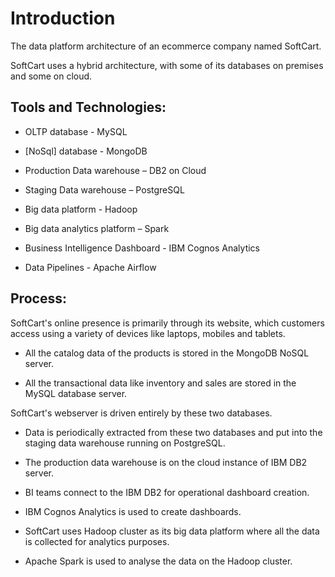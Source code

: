 # Introduction

The data platform architecture of an ecommerce company named SoftCart.

SoftCart uses a hybrid architecture, with some of its databases on premises and some on cloud.

## Tools and Technologies:

-   OLTP database - MySQL

-   [NoSql] database - MongoDB

-   Production Data warehouse – DB2 on Cloud

-   Staging Data warehouse – PostgreSQL

-   Big data platform - Hadoop

-   Big data analytics platform – Spark

-   Business Intelligence Dashboard - IBM Cognos Analytics

-   Data Pipelines - Apache Airflow

## Process:

SoftCart's online presence is primarily through its website, which customers access using a variety of devices like laptops, mobiles and tablets.

-   All the catalog data of the products is stored in the MongoDB NoSQL server.

-   All the transactional data like inventory and sales are stored in the MySQL database server.

SoftCart's webserver is driven entirely by these two databases.

-   Data is periodically extracted from these two databases and put into the staging data warehouse running on PostgreSQL.

-   The production data warehouse is on the cloud instance of IBM DB2 server.

-   BI teams connect to the IBM DB2 for operational dashboard creation.

-   IBM Cognos Analytics is used to create dashboards.

-   SoftCart uses Hadoop cluster as its big data platform where all the data is collected for analytics purposes.

-   Apache Spark is used to analyse the data on the Hadoop cluster.
